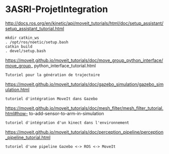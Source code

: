 # 3ASRI-ProjetIntegration
http://docs.ros.org/en/kinetic/api/moveit_tutorials/html/doc/setup_assistant/setup_assistant_tutorial.html

```
mkdir catkin_ws
. /opt/ros/noetic/setup.bash
catkin build
. devel/setup.bash
```


https://moveit.github.io/moveit_tutorials/doc/move_group_python_interface/move_group_
python_interface_tutorial.html

```
Tutoriel pour la génération de trajectoire
```

https://moveit.github.io/moveit_tutorials/doc/gazebo_simulation/gazebo_simulation.html

```
tutoriel d'intégration MoveIt dans Gazebo
```

https://moveit.github.io/moveit_tutorials/doc/mesh_filter/mesh_filter_tutorial.html#how-
to-add-sensor-to-arm-in-simulation

```
tutoriel d'intégration d'un kinect dans l'environnement
```

https://moveit.github.io/moveit_tutorials/doc/perception_pipeline/perception_pipeline_tutorial.html

```
tutoriel d'une pipeline Gazebo <-> ROS <-> MoveIt






